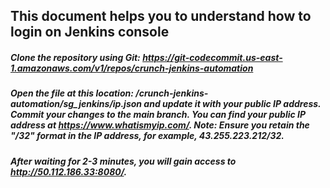 ## This document helps you to understand how to login on Jenkins console


##### Clone the repository using Git: https://git-codecommit.us-east-1.amazonaws.com/v1/repos/crunch-jenkins-automation

##### Open the file at this location: /crunch-jenkins-automation/sg_jenkins/ip.json and update it with your public IP address. Commit your changes to the main branch. You can find your public IP address at https://www.whatismyip.com/. Note: Ensure you retain the "/32" format in the IP address, for example, 43.255.223.212/32.

##### After waiting for 2-3 minutes, you will gain access to http://50.112.186.33:8080/.



